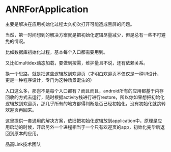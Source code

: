 # ANRForApplication
主要是解决在应用初始化过程太久初次打开可能造成黑屏的问题。

当然，第一时间想到的解决方案就是把初始化逻辑尽量减少，但是总有一些不可避免的情况。

比如数据库初始化过程，基本每个入口都需要用到。

又比如multidex动态加载，要做到按需，维护量且不说，还有依赖关系。

换一个思路，就是把这些逻辑放到欢迎页（才明白欢迎页不仅仅是一种UI设计，更是一种程序设计，专门为这种场景诞生的）

入口这么多，那岂不是每个入口都有？而且而且，android所有的应用都基于内存回收的方式去运行，随时根据activity栈进行进行restore，所以你如果想把初始化逻辑放到欢迎页，那几乎所有的地方都得判断是否已经初始化，没有初始化就跳转欢迎页再回来。

这里提供一套通用的解决方案，依旧把初始化逻辑放到application中，原理是应用启动的时候，开启另外一个进程相当于一个只有欢迎页的app，初始化完毕后返回到原本的应用。

品高Link技术团队
